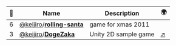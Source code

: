 |:star2: | Name | Description | 🌍|
|---|---|---|---|
|6|[@keijiro](https://github.com/keijiro)/[**rolling-santa**](https://github.com/keijiro/rolling-santa)|game for xmas 2011||
|3|[@keijiro](https://github.com/keijiro)/[**DogeZaka**](https://github.com/keijiro/DogeZaka)|Unity 2D sample game|[:arrow_upper_right:](http://keijiro.github.io/DogeZaka/DogeZaka.html)|


